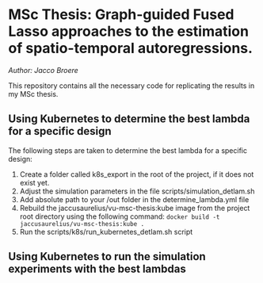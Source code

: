 # MSc Thesis: Graph-guided Fused Lasso approaches to the estimation of spatio-temporal autoregressions.
*Author: Jacco Broere*

This repository contains all the necessary code for replicating the results in my MSc thesis.

## Using Kubernetes to determine the best lambda for a specific design
The following steps are taken to determine the best lambda for a specific design:
1. Create a folder called k8s_export in the root of the project, if it does not exist yet.
2. Adjust the simulation parameters in the file scripts/simulation_detlam.sh
3. Add absolute path to your /out folder in the determine_lambda.yml file
4. Rebuild the jaccusaurelius/vu-msc-thesis:kube image from the project root directory using the following command:
```docker build -t jaccusaurelius/vu-msc-thesis:kube .```
5. Run the scripts/k8s/run_kubernetes_detlam.sh script

## Using Kubernetes to run the simulation experiments with the best lambdas


